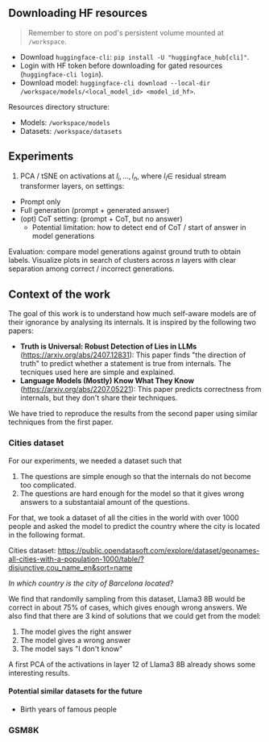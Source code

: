 ## Downloading HF resources
> Remember to store on pod's persistent volume mounted at `/workspace`.

- Download `huggingface-cli`: `pip install -U "huggingface_hub[cli]"`.
- Login with HF token before downloading for gated resources (`huggingface-cli login`).
- Download model: `huggingface-cli download --local-dir /workspace/models/<local_model_id> <model_id_hf>`.

Resources directory structure:
- Models: `/workspace/models`
- Datasets: `/workspace/datasets`

## Experiments

1. PCA / tSNE on activations at ${l_i, ..., l_n}$, where $l_i \in$ residual stream transformer layers, on settings:
- Prompt only
- Full generation (prompt + generated answer)
- (opt) CoT setting: (prompt + CoT, but no answer)
    - Potential limitation: how to detect end of CoT / start of answer in model generations

Evaluation: compare model generations against ground truth to obtain labels. Visualize plots in search of clusters across $n$ layers with clear separation among correct / incorrect generations.

## Context of the work

The goal of this work is to understand how much self-aware models are of their ignorance by analysing its internals. It is inspired by the following two papers: 

- **Truth is Universal: Robust Detection of Lies in LLMs** (https://arxiv.org/abs/2407.12831): This paper finds "the direction of truth" to predict whether a statement is true from internals. The tecniques used here are simple and explained.
- **Language Models (Mostly) Know What They Know** (https://arxiv.org/abs/2207.05221): This paper predicts correctness from internals, but they don't share their techniques. 

We have tried to reproduce the results from the second paper using similar techniques from the first paper. 

### Cities dataset

For our experiments, we needed a dataset such that

1) The questions are simple enough so that the internals do not become too complicated.
2) The questions are hard enough for the model so that it gives wrong answers to a substantaial amount of the questions.

For that, we took a dataset of all the cities in the world with over 1000 people and asked the model to predict the country where the city is located in the following format.

Cities dataset: https://public.opendatasoft.com/explore/dataset/geonames-all-cities-with-a-population-1000/table/?disjunctive.cou_name_en&sort=name

*In which country is the city of Barcelona located?*

We find that randomlly sampling from this dataset, Llama3 8B would be correct in about 75% of cases, which gives enough wrong answers. We also find that there are 3 kind of solutions that we could get from the model:

1) The model gives the right answer
2) The model gives a wrong answer
3) The model says "I don't know"

A first PCA of the activations in layer 12 of Llama3 8B already shows some interesting results. 



#### Potential similar datasets for the future

- Birth years of famous people

### GSM8K

